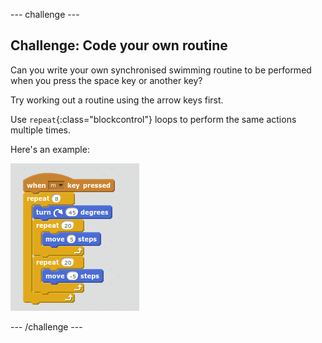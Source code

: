 --- challenge ---
## Challenge: Code your own routine

Can you write your own synchronised swimming routine to be performed when you press the space key or another key?

Try working out a routine using the arrow keys first. 

Use `repeat`{:class="blockcontrol"} loops to perform the same actions multiple times. 

Here's an example:

![screenshot](images/swim-challenge.png)



--- /challenge ---